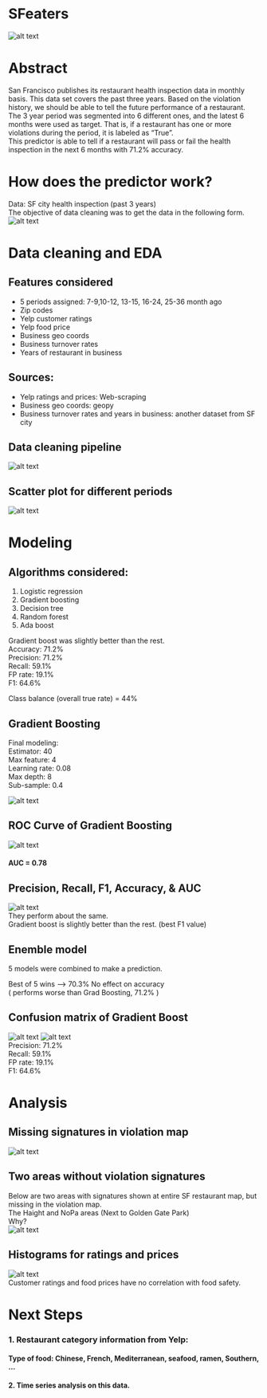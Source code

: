 # SFeaters
![alt text](img/website_header.png)
# Abstract
San Francisco publishes its restaurant health inspection data in monthly basis. This data set covers the past three years. Based on the violation history, we should be able to tell the future performance of a restaurant.  
The 3 year period was segmented into 6 different ones, and the latest 6 months were used as target. That is, if a restaurant  has one or more violations during the period, it is labeled as “True”.  
This predictor is able to tell if a restaurant will pass or fail the health inspection in the next 6 months with 71.2% accuracy. 
# How does the predictor work?
Data: SF city health inspection (past 3 years)  
The objective of data cleaning was to get the data in the following form.
![alt text](img/time_periods_segmentation.png)
# Data cleaning and EDA
## Features considered  
- 5 periods assigned: 7-9,10-12, 13-15, 16-24, 25-36 month ago  
- Zip codes  
- Yelp customer ratings  
- Yelp food price  
- Business geo coords  
- Business turnover rates  
- Years of restaurant in business
## Sources:
- Yelp ratings and prices: Web-scraping  
- Business geo coords: geopy  
- Business turnover rates and years in business: another dataset from SF city
## Data cleaning pipeline
![alt text](img/pipeline.png)
## Scatter plot for different periods
![alt text](img/scatter_plot.png)
# Modeling
## Algorithms considered:  
1. Logistic regression  
2. Gradient boosting  
3. Decision tree  
4. Random forest  
5. Ada boost  

Gradient boost was slightly better than the rest.  
Accuracy: 71.2%  
Precision: 71.2%  
Recall: 59.1%  
FP rate: 19.1%  
F1: 64.6%  

Class balance (overall true rate) = 44%
## Gradient Boosting  
Final modeling:  
Estimator: 40  
Max feature: 4  
Learning rate: 0.08  
Max depth: 8  
Sub-sample: 0.4  

![alt text](img/grad_boost.png)
## ROC Curve of Gradient Boosting  
![alt text](img/roc_curve2.png)
#### AUC = 0.78
## Precision, Recall, F1, Accuracy, & AUC
![alt text](img/model_comparison.png)  
They perform about the same.  
Gradient boost is slightly better than the rest. (best F1 value) 
## Enemble model
5 models were combined to make a prediction.  
  
Best of 5 wins  -->  70.3% No effect on accuracy  
( performs worse than Grad Boosting, 71.2% )
## Confusion matrix of Gradient Boost
![alt text](img/confusion_matrix_theory.png)
![alt text](img/confusion_matrix_grad_boost.png)  
Precision: 71.2%  
Recall: 59.1%  
FP rate: 19.1%  
F1: 64.6%  
# Analysis
## Missing signatures in violation map
![alt text](img/sf_restaurants_maps.png)
## Two areas without violation signatures 
Below are two areas with signatures shown at entire SF restaurant map, but missing in the violation map.  
The Haight and NoPa areas (Next to Golden Gate Park)  
Why?  
![alt text](img/haight_nopa.png)
## Histograms for ratings and prices  
![alt text](img/rating_price.png)  
Customer ratings and food prices have no correlation with food safety.
# Next Steps
### 1. Restaurant category information from Yelp:
####     Type of food: Chinese, French, Mediterranean, seafood, ramen, Southern,  ...
#### 2. Time series analysis on this data.